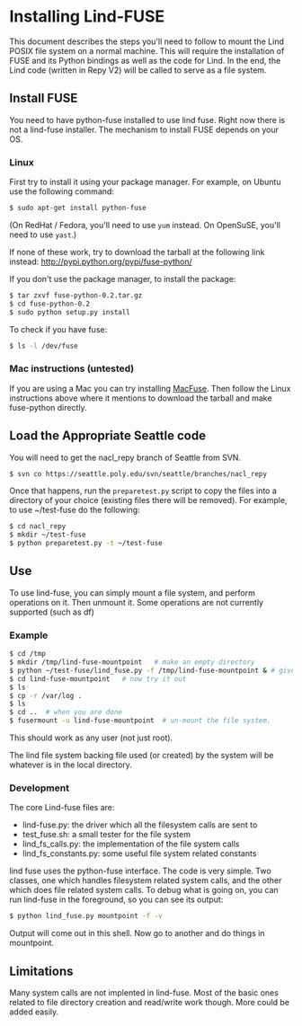 # Installing Lind-FUSE

This document describes the steps you'll need to follow to mount the Lind POSIX file system on a normal machine.   This will require the installation of FUSE and its Python bindings as well as the code for Lind.   In the end, the Lind code (written in Repy V2) will be called to serve as a file system.



## Install FUSE


You need to have python-fuse installed to use lind fuse.  Right now there is not a lind-fuse installer.   The mechanism to install FUSE depends on your OS.


### Linux


First try to install it using your package manager.   For example, on Ubuntu use the following command:

```sh
$ sudo apt-get install python-fuse
```

(On RedHat / Fedora, you'll need to use ```yum``` instead.   On OpenSuSE, you'll need to use ```yast```.)


If none of these work, try to download the tarball at the following link instead:   http://pypi.python.org/pypi/fuse-python/

If you don't use the package manager, to install the package:
```sh
$ tar zxvf fuse-python-0.2.tar.gz
$ cd fuse-python-0.2
$ sudo python setup.py install
```


To check if you have fuse:
```sh
$ ls -l /dev/fuse
```

### Mac instructions (untested)


If you are using a Mac you can try installing [MacFuse](http://code.google.com/p/macfuse/).   Then follow the Linux instructions above where it mentions to download the tarball and make fuse-python directly.



## Load the Appropriate Seattle code

You will need to get the nacl_repy branch of Seattle from SVN.   

```sh
$ svn co https://seattle.poly.edu/svn/seattle/branches/nacl_repy
```

Once that happens, run the ```preparetest.py``` script to copy the files into a directory of your choice (existing files there will be removed).   For example, to use ~/test-fuse do the following:

```sh
$ cd nacl_repy
$ mkdir ~/test-fuse
$ python preparetest.py -t ~/test-fuse
```


## Use

To use lind-fuse, you can simply mount a file system, and perform operations on it. Then unmount it.  Some operations are not currently supported (such as df)

### Example

```sh
$ cd /tmp
$ mkdir /tmp/lind-fuse-mountpoint   # make an empty directory
$ python ~/test-fuse/lind_fuse.py -f /tmp/lind-fuse-mountpoint & # given the mountpoint you just made, mount a Lind-fuse filesystem into it. '&' will make it run in background.
$ cd lind-fuse-mountpoint   # now try it out
$ ls
$ cp -r /var/log .
$ ls
$ cd ..  # when you are done
$ fusermount -u lind-fuse-mountpoint  # un-mount the file system.
```

This should work as any user (not just root).

The lind file system backing file used (or created) by the system will be whatever is in the local directory.


### Development

The core Lind-fuse files are:

 * lind-fuse.py: the driver which all the filesystem calls are sent to
 * test_fuse.sh: a small tester for the file system
 * lind_fs_calls.py: the implementation of the file system calls
 * lind_fs_constants.py: some useful file system related constants


lind fuse uses the python-fuse interface.  The code is very simple. Two classes, one which handles filesystem related system calls, and the other which does file related system calls.  To debug what is going on, you can run lind-fuse in the foreground, so you can see its output:

```sh
$ python lind_fuse.py mountpoint -f -v
```

Output will come out in this shell. Now go to another and do things in mountpoint.

## Limitations

Many system calls are not implented in lind-fuse.  Most of the basic ones related to file directory creation and read/write work though.  More could be added easily.